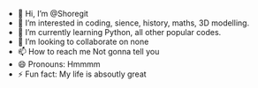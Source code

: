 - 👋 Hi, I’m @Shoregit
- 👀 I’m interested in coding, sience, history, maths, 3D modelling.
- 🌱 I’m currently learning Python, all other popular codes.
- 💞️ I’m looking to collaborate on none
- 📫 How to reach me Not gonna tell you
- 😄 Pronouns: Hmmmm
- ⚡ Fun fact: My life is absoutly great

<!---
Shoregit/Shoregit is a ✨ special ✨ repository because its `README.md` (this file) appears on your GitHub profile.
You can click the Preview link to take a look at your changes.
--->
